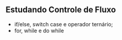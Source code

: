 ## Estudando Controle de Fluxo

- if/else, switch case e operador ternário;
- for, while e do while


